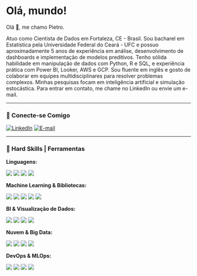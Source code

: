 # Olá, mundo!

Olá 👋, me chamo Pietro.

Atuo como Cientista de Dados em Fortaleza, CE - Brasil. Sou bacharel em Estatística pela Universidade Federal do Ceará - UFC e possuo aproximadamente 5 anos de experiência em análise, desenvolvimento de dashboards e implementação de modelos preditivos. Tenho sólida habilidade em manipulação de dados com Python, R e SQL, e experiência prática com Power BI, Looker, AWS e GCP. Sou fluente em inglês e gosto de colaborar em equipes multidisciplinares para resolver problemas complexos. Minhas pesquisas focam em inteligência artificial e simulação estocástica. Para entrar em contato, me chame no LinkedIn ou envie um e-mail.

---

### 🔗 Conecte-se Comigo

[![LinkedIn](https://img.shields.io/badge/LinkedIn-0077B5?style=for-the-badge&logo=linkedin&logoColor=white)]([https://www.linkedin.com/in/pietro-esteves/](https://www.linkedin.com/in/pietro-esteves-240564134/))
[![E-mail](https://img.shields.io/badge/Gmail-D14836?style=for-the-badge&logo=gmail&logoColor=white)](mailto:pietro.e@me.com)

---

### 🚀 Hard Skills | Ferramentas

**Linguagens:**
<p>
    <img src="https://img.shields.io/badge/Python-3776AB?style=for-the-badge&logo=python&logoColor=white" />
    <img src="https://img.shields.io/badge/R-276DC3?style=for-the-badge&logo=r&logoColor=white" />
    <img src="https://img.shields.io/badge/SQL-4479A1?style=for-the-badge&logo=postgresql&logoColor=white" />
    <img src="https://img.shields.io/badge/SAS-007EC6?style=for-the-badge&logo=sas&logoColor=white" />
</p>

**Machine Learning & Bibliotecas:**
<p>
    <img src="https://img.shields.io/badge/TensorFlow-FF6F00?style=for-the-badge&logo=tensorflow&logoColor=white" />
    <img src="https://img.shields.io/badge/PyTorch-EE4C2C?style=for-the-badge&logo=pytorch&logoColor=white" />
    <img src="https://img.shields.io/badge/Scikit--learn-F7931A?style=for-the-badge&logo=scikit-learn&logoColor=white" />
    <img src="https://img.shields.io/badge/XGBoost-0066B0?style=for-the-badge&logo=xgboost&logoColor=white" />
    <img src="https://img.shields.io/badge/Pandas-150458?style=for-the-badge&logo=pandas&logoColor=white" />
</p>

**BI & Visualização de Dados:**
<p>
    <img src="https://img.shields.io/badge/Power%20BI-F2C811?style=for-the-badge&logo=powerbi&logoColor=black" />
    <img src="https://img.shields.io/badge/Looker-4285F4?style=for-the-badge&logo=looker&logoColor=white" />
    <img src="https://img.shields.io/badge/Streamlit-FF4B4B?style=for-the-badge&logo=streamlit&logoColor=white" />
    <img src="https://img.shields.io/badge/Tableau-E97627?style=for-the-badge&logo=tableau&logoColor=white" />
</p>

**Nuvem & Big Data:**
<p>
    <img src="https://img.shields.io/badge/AWS-232F3E?style=for-the-badge&logo=amazon-aws&logoColor=white" />
    <img src="https://img.shields.io/badge/Google%20Cloud-4285F4?style=for-the-badge&logo=google-cloud&logoColor=white" />
    <img src="https://img.shields.io/badge/Databricks-FF3621?style=for-the-badge&logo=databricks&logoColor=white" />
    <img src="https://img.shields.io/badge/Apache%20Airflow-017CEE?style=for-the-badge&logo=apache-airflow&logoColor=white" />
</p>

**DevOps & MLOps:**
<p>
    <img src="https://img.shields.io/badge/Docker-2496ED?style=for-the-badge&logo=docker&logoColor=white" />
    <img src="https://img.shields.io/badge/Kubernetes-326CE5?style=for-the-badge&logo=kubernetes&logoColor=white" />
    <img src="https://img.shields.io/badge/Git-F05032?style=for-the-badge&logo=git&logoColor=white" />
    <img src="https://img.shields.io/badge/MLflow-0194E2?style=for-the-badge&logo=mlflow&logoColor=white" />
</p>
